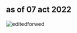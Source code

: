 ## as of 07 act 2022 
![editedforwed](https://user-images.githubusercontent.com/37848207/194580754-986746f1-1b80-41e4-ae83-4bb36ba23d93.png)
